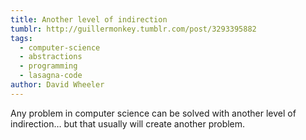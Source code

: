```yaml
---
title: Another level of indirection
tumblr: http://guillermonkey.tumblr.com/post/3293395882
tags:
  - computer-science
  - abstractions
  - programming
  - lasagna-code
author: David Wheeler
---
```


Any problem in computer science can be solved with another level of indirection… but that usually will create another problem.
